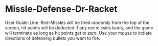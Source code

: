 # Missle-Defense-Dr-Racket
User Guide-Line:
Red-Missles will be fired randomly from the top of the screen,
hit points will be deducted if any red missles lands, and the
game will terminate as long as hit points get to zero. Use your
mouse to indiate directions of defensing bullets you
want to fire.

